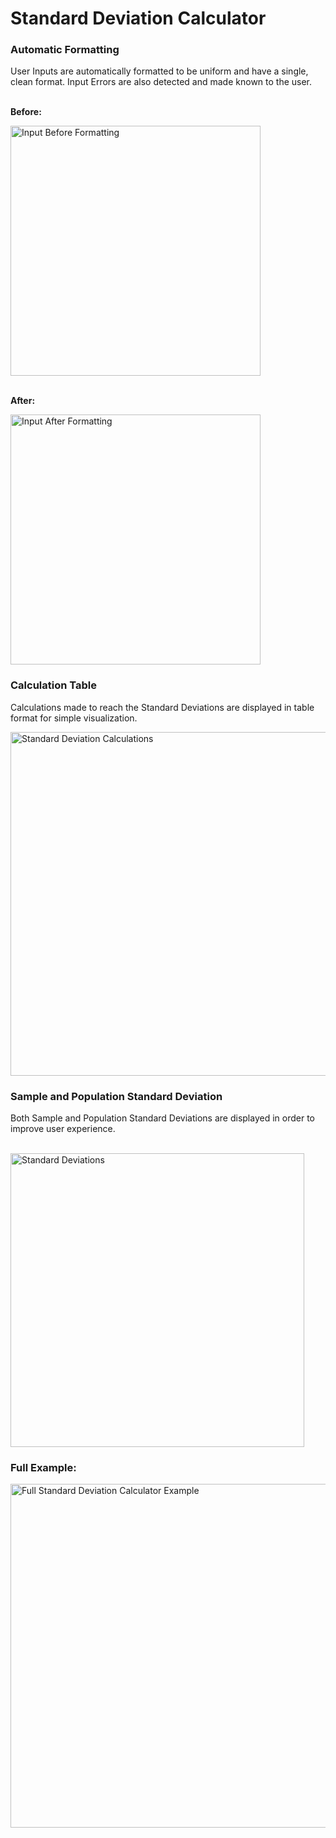 # Standard Deviation Calculator

### Automatic Formatting
User Inputs are automatically formatted to be uniform and have a single, clean format. Input Errors are also detected and made known to the user.

<br>**Before:**

<img alt="Input Before Formatting" src="https://github.com/MattfromWii-Sports/standard-deviation-calculator/assets/125961094/f488f158-3166-4732-9223-5f8ef6cecad6" width="400px" height="auto">

<br>**After:**

<img alt="Input After Formatting" src="https://github.com/MattfromWii-Sports/standard-deviation-calculator/assets/125961094/045fbd7f-9cbe-48a2-b9f1-bd18d60bb0e8" width="400px" height="auto">

### Calculation Table
Calculations made to reach the Standard Deviations are displayed in table format for simple visualization.

<img alt="Standard Deviation Calculations" src="https://github.com/MattfromWii-Sports/standard-deviation-calculator/assets/125961094/6bcde6f9-b386-4dd2-b643-f2f88ec762aa" width="550px" height="auto">

### Sample and Population Standard Deviation
Both Sample and Population Standard Deviations are displayed in order to improve user experience.

<br>

<img alt="Standard Deviations" src="https://github.com/MattfromWii-Sports/standard-deviation-calculator/assets/125961094/6abb4819-6799-4717-90df-520146058a80" width="470px" height="auto">

### Full Example:
<img alt="Full Standard Deviation Calculator Example" src="https://github.com/MattfromWii-Sports/standard-deviation-calculator/assets/125961094/58dd4ea3-ee31-4df2-981d-3d13f3d1620e" width="550px" height="auto">
